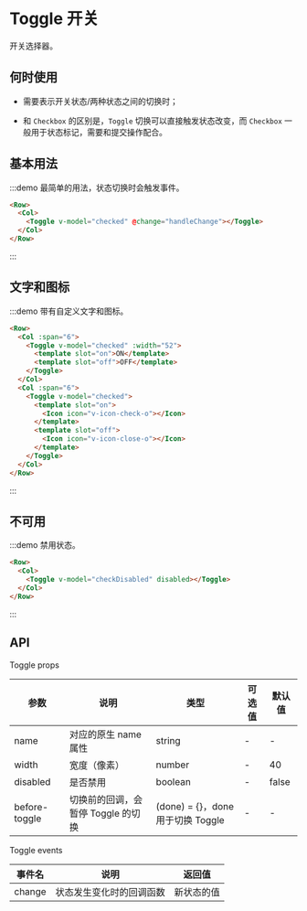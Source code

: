 # Toggle 开关

开关选择器。

## 何时使用

- 需要表示开关状态/两种状态之间的切换时；

- 和 `Checkbox` 的区别是，`Toggle` 切换可以直接触发状态改变，而 `Checkbox` 一般用于状态标记，需要和提交操作配合。

## 基本用法

:::demo 最简单的用法，状态切换时会触发事件。

```html
<Row>
  <Col>
    <Toggle v-model="checked" @change="handleChange"></Toggle>
  </Col>
</Row>
```
:::

## 文字和图标

:::demo 带有自定义文字和图标。

```html
<Row>
  <Col :span="6">
    <Toggle v-model="checked" :width="52">
      <template slot="on">ON</template>
      <template slot="off">OFF</template>
    </Toggle>
  </Col>
  <Col :span="6">
    <Toggle v-model="checked">
      <template slot="on">
        <Icon icon="v-icon-check-o"></Icon>
      </template>
      <template slot="off">
        <Icon icon="v-icon-close-o"></Icon>
      </template>
    </Toggle>
  </Col>
</Row>
```
:::

## 不可用

:::demo 禁用状态。

```html
<Row>
  <Col>
    <Toggle v-model="checkDisabled" disabled></Toggle>
  </Col>
</Row>
```
:::

## API

Toggle props

| 参数 | 说明 | 类型 | 可选值 | 默认值 |
|---- |---- |---- |---- |---- |
| name | 对应的原生 name 属性 | string | - | - |
| width | 宽度（像素） | number | - | 40 |
| disabled | 是否禁用 | boolean | - | false |
| before-toggle | 切换前的回调，会暂停 Toggle 的切换 | (done) = {}，done 用于切换 Toggle	 | - | - |

Toggle events

| 事件名 | 说明 | 返回值 |
|---- |---- |---- |
| change | 状态发生变化时的回调函数 | 新状态的值 |

<script>
  import Row from '@/components/row';
  import Col from '@/components/col';
  import Icon from '@/components/icon';
  import Message from '@/components/message';
  import Toggle from '@/components/toggle';

  export default {
    components: {
      Row,
      Col,
      Icon,
      Toggle,
    },
    data() {
      return {
        checked: false,
        checkDisabled: true,
      };
    },
    methods: {
      handleChange(val) {
        Message({
          theme: 'info',
          message: `开关状态：${val}`,
        });
      },
    },
  };
</script>